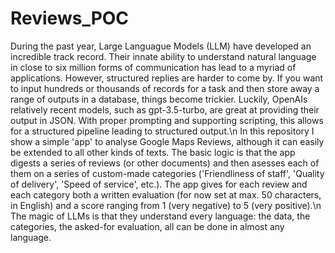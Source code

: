# Reviews_POC
During the past year, Large Languague Models (LLM) have developed an incredible track record. Their innate ability to understand natural language in close to six million forms of communication has lead to a myriad of applications. However, structured replies are harder to come by. If you want to input hundreds or thousands of records for a task and then store away a range of outputs in a database, things become trickier. Luckily, OpenAIs relatively recent models, such as gpt-3.5-turbo, are great at providing their output in JSON. With proper prompting and supporting scripting, this allows for a structured pipeline leading to structured output.\n
In this repository I show a simple 'app' to analyse Google Maps Reviews, although it can easily be extended to all other kinds of texts. The basic logic is that the app digests a series of reviews (or other documents) and then asesses each of them on a series of custom-made categories ('Friendliness of staff', 'Quality of delivery', 'Speed of service', etc.). The app gives for each review and each category both a written evaluation (for now set at max. 50 characters, in English) and a score ranging from 1 (very negative) to 5 (very positive).\n
The magic of LLMs is that they understand every language: the data, the categories, the asked-for evaluation, all can be done in almost any language. 
